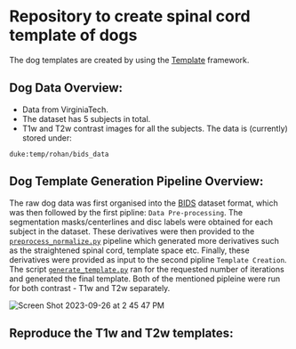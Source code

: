 # Repository to create spinal cord template of dogs
The dog templates are created by using the [Template](https://github.com/neuropoly/template) framework.


## Dog Data Overview:
- Data from VirginiaTech.
- The dataset has 5 subjects in total.
- T1w and T2w contrast images for all the subjects.
The data is (currently) stored under:
~~~
duke:temp/rohan/bids_data
~~~


## Dog Template Generation Pipeline Overview:
The raw dog data was first organised into the [BIDS](https://bids-specification.readthedocs.io/en/stable/) dataset format, which was then followed by the first pipline: `Data Pre-processing`. The segmentation masks/centerlines and disc labels were obtained for each subject in the dataset. These derivatives were then provided to the [`preprocess_normalize.py`](https://github.com/neuropoly/template/blob/a7915f4ccfa075a5d31f4ea84bb9761d42710e9e/preprocess_normalize.py) pipeline which generated more derivatives such as the straightened spinal cord, template space etc. Finally, these derivatives were provided as input to the second pipline `Template Creation`. The script [`generate_template.py`](https://github.com/neuropoly/template/blob/a7915f4ccfa075a5d31f4ea84bb9761d42710e9e/generate_template.py) ran for the requested number of iterations and generated the final template. Both of the mentioned pipleine were run for both contrast - T1w and T2w separately.

![Screen Shot 2023-09-26 at 2 45 47 PM](https://github.com/spinalcordtoolbox/template-dog/assets/25586344/3f87b720-f1b8-498c-a80f-b641b79c33f8)

## Reproduce the T1w and T2w templates:


